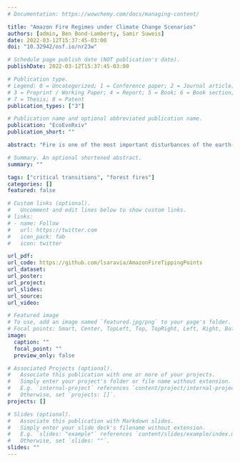 ```yaml
---
# Documentation: https://wowchemy.com/docs/managing-content/

title: "Amazon Fire Regimes under Climate Change Scenarios"
authors: [admin, Ben Bond-Lamberty, Samir Suweis]
date: 2022-03-12T15:37:45-03:00
doi: "10.32942/osf.io/nr23w"

# Schedule page publish date (NOT publication's date).
publishDate: 2022-03-12T15:37:45-03:00

# Publication type.
# Legend: 0 = Uncategorized; 1 = Conference paper; 2 = Journal article;
# 3 = Preprint / Working Paper; 4 = Report; 5 = Book; 6 = Book section;
# 7 = Thesis; 8 = Patent
publication_types: ["3"]

# Publication name and optional abbreviated publication name.
publication: "EcoEvoRxiv"
publication_short: ""

abstract: "Fire is one of the most important disturbances of the earth-system, shaping the biodiversity of ecosystems and particularly forests. Climatic change and other anthropogenic drivers such as deforestation, land use change, could produce potentially abrupt changes in fire regimes, triggering more profound transformations like the transition from forests to savannah or grasslands ecosystems. Large biodiversity loss could be produced if these transitions occur. Climate change could enhance fire ignition and spread, potentially producing more extensive, intense, and frequent fires. In this work, we use a simple forest-fire model and analyze the possible changes in the Amazon region's fire regime that depend on climate change-related variables. We parameterize this model using remote sensing data on fire extension and temperature, by considering climate projections for the 21st century, and find that there are two possible regime changes: a critical regime that implies high variability in fire extension and mega-fires, and an absorbing phase transition which would produce the extinction of the forest and transition to a different vegetation state. The fitted model and projections suggest that the Amazon region is not close to any of these regime changes and predicts a consistent increment in fire extension. Nonetheless, this increment combined with the factors not considered in the model, such as deforestation, may cause drastic changes in the region."

# Summary. An optional shortened abstract.
summary: ""

tags: ["critical transitions", "forest fires"]
categories: []
featured: false

# Custom links (optional).
#   Uncomment and edit lines below to show custom links.
# links:
# - name: Follow
#   url: https://twitter.com
#   icon_pack: fab
#   icon: twitter

url_pdf:
url_code: https://github.com/lsaravia/AmazonFireTippingPoints
url_dataset:
url_poster:
url_project:
url_slides:
url_source:
url_video:

# Featured image
# To use, add an image named `featured.jpg/png` to your page's folder. 
# Focal points: Smart, Center, TopLeft, Top, TopRight, Left, Right, BottomLeft, Bottom, BottomRight.
image:
  caption: ""
  focal_point: ""
  preview_only: false

# Associated Projects (optional).
#   Associate this publication with one or more of your projects.
#   Simply enter your project's folder or file name without extension.
#   E.g. `internal-project` references `content/project/internal-project/index.md`.
#   Otherwise, set `projects: []`.
projects: []

# Slides (optional).
#   Associate this publication with Markdown slides.
#   Simply enter your slide deck's filename without extension.
#   E.g. `slides: "example"` references `content/slides/example/index.md`.
#   Otherwise, set `slides: ""`.
slides: ""
---
```

